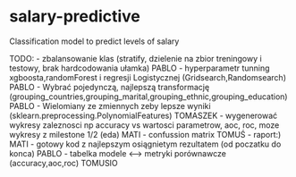 # salary-predictive
Classification model to predict levels of salary



TODO:
	- zbalansowanie klas (stratify, dzielenie na zbior treningowy i testowy, brak hardcodowania ułamka)	PABLO
	- hyperparametr tunning xgboosta,randomForest i regresji Logistycznej (Gridsearch,Randomsearch)	PABLO
	- Wybrać pojedynczą, najlepszą transformację (grouping_countries,grouping_marital,grouping_ethnic,grouping_education)	PABLO
	- Wielomiany ze zmiennych zeby lepsze wyniki (sklearn.preprocessing.PolynomialFeatures)	TOMASZEK
	- wygenerować wykresy zaleznosci np accuracy vs wartosci parametrow, aoc, roc, moze wykresy z milestone 1/2 (eda)	MATI
	- confussion matrix	TOMUŚ
	- raport:)	MATI
	- gotowy kod z najlepszym osiągnietym rezultatem (od poczatku do konca) PABLO
	- tabelka modele <--> metryki porównawcze (accuracy,aoc,roc)	TOMUSIO
